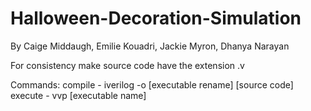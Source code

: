 # Halloween-Decoration-Simulation
By Caige Middaugh, Emilie Kouadri, Jackie Myron, Dhanya Narayan

For consistency make source code have the extension .v

Commands:
compile - iverilog -o [executable rename] [source code]
execute - vvp [executable name]